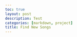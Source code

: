 ```yaml
---
toc: true
layout: post
description: Test
categories: [markdown, project]
title: Find New Songs
---
```


<html>
<head>
	<title>Recommended Songs</title>
	<style>
		.container {
			max-width: 800px;
			margin: 0 auto;
		}

		.table-container {
			overflow-x: auto;
		}

		table {
			width: 100%;
			border-collapse: collapse;
		}

		th, td {
			padding: 8px;
			text-align: left;
			border-bottom: 1px solid #ddd;
			white-space: nowrap;
			overflow: hidden;
			text-overflow: ellipsis;
		}

		th {
			background-color: #f2f2f2;
		}
	</style>
</head>
<h2>Enter a song you like</h2>
<input id="song"><button onclick="findRecommendations()">Enter</button>
<body>
	<div class="container">
		<h2>Recommended Songs Based on Song You Like</h2>
		<div class="table-container">
			<table>
				<thead>
					<tr>
						<th>#</th>
						<th>Title</th>
						<th>Artist</th>
						<th>URL</th>
					</tr>
				</thead>
				<tbody>
					<!-- Table data will be dynamically generated here -->
				</tbody>
			</table>
		</div>
	</div>

	<script>
	async function findRecommendations() {
        const song = document.getElementById("song").value
        const modifiedSong = song.replace(/ /g, "%20")
        console.log(modifiedSong)
		const _url = `https://shazam.p.rapidapi.com/search?term=${song}&locale=en-US&offset=0&limit=1`;
		const _options = {
			method: 'GET',
			headers: {
				'X-RapidAPI-Key': '4abcb54450msh7468dfd72294e89p18fbaajsn6d4200063b39',
				'X-RapidAPI-Host': 'shazam.p.rapidapi.com'
			}
		};

		try {
			const response = await fetch(_url, _options);
			const _result = await response.json(); // Parse the response as JSON
			const key = _result.tracks.hits[0].track.key; // Access the "key" property
			console.log(key);

			const url = `https://shazam.p.rapidapi.com/songs/list-recommendations?key=${key}&locale=en-US`;
			const options = {
				method: 'GET',
				headers: {
					'X-RapidAPI-Key': '4abcb54450msh7468dfd72294e89p18fbaajsn6d4200063b39',
					'X-RapidAPI-Host': 'shazam.p.rapidapi.com'
				}
			};

			async function fetchData() {
				try {
					const response = await fetch(url, options);
					const result = await response.json();

					if (result.tracks) {
						let tableHTML = '';

						result.tracks.forEach((track, index) => {
							tableHTML += `
								<tr>
									<td>${index + 1}</td>
									<td>${track.title}</td>
									<td>${track.subtitle}</td>
									<td><a href="${track.url}" target="_blank">Listen</a></td>
								</tr>`;
						});

						document.querySelector('.table-container tbody').innerHTML = tableHTML;
					} else {
						console.log('API request failed.');
					}
				} catch (error) {
					console.error(error);
				}
			}

			fetchData();
		} catch (error) {
			console.error(error);
		}
	}
    </script>

</body>
</html>
